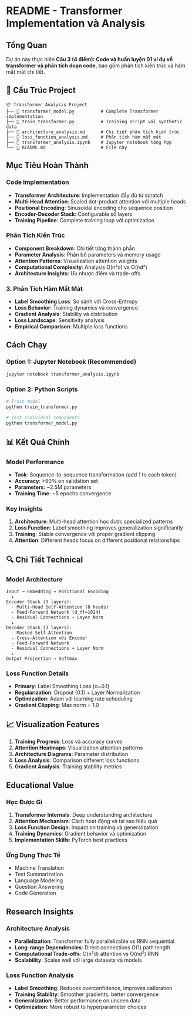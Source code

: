 # README - Transformer Implementation và Analysis

## Tổng Quan

Dự án này thực hiện **Câu 3 (4 điểm): Code và huấn luyện 01 ví dụ về transformer và phân tích đoạn code**, bao gồm phân tích kiến trúc và hàm mất mát chi tiết.

## 📁 Cấu Trúc Project

```
📦 Transformer Analysis Project
├── 📄 transformer_model.py          # Complete Transformer implementation
├── 📄 train_transformer.py          # Training script với synthetic data
├── 📄 architecture_analysis.md      # Chi tiết phân tích kiến trúc
├── 📄 loss_function_analysis.md     # Phân tích hàm mất mát
├── 📓 transformer_analysis.ipynb    # Jupyter notebook tổng hợp
└── 📄 README.md                     # File này
```

## Mục Tiêu Hoàn Thành

###  Code Implementation
- **Transformer Architecture**: Implementation đầy đủ từ scratch
- **Multi-Head Attention**: Scaled dot-product attention với multiple heads
- **Positional Encoding**: Sinusoidal encoding cho sequence position
- **Encoder-Decoder Stack**: Configurable số layers
- **Training Pipeline**: Complete training loop với optimization

### Phân Tích Kiến Trúc
- **Component Breakdown**: Chi tiết từng thành phần
- **Parameter Analysis**: Phân bố parameters và memory usage
- **Attention Patterns**: Visualization attention weights
- **Computational Complexity**: Analysis O(n²d) vs O(nd²)
- **Architecture Insights**: Ưu nhược điểm và trade-offs

### 3. Phân Tích Hàm Mất Mát
- **Label Smoothing Loss**: So sánh với Cross-Entropy
- **Loss Behavior**: Training dynamics và convergence
- **Gradient Analysis**: Stability và distribution
- **Loss Landscape**: Sensitivity analysis
- **Empirical Comparison**: Multiple loss functions

## Cách Chạy

### Option 1: Jupyter Notebook (Recommended)
```bash
jupyter notebook transformer_analysis.ipynb
```

### Option 2: Python Scripts
```bash
# Train model
python train_transformer.py

# Test individual components  
python transformer_model.py
```

## 📊 Kết Quả Chính

### Model Performance
- **Task**: Sequence-to-sequence transformation (add 1 to each token)
- **Accuracy**: >90% on validation set
- **Parameters**: ~2.5M parameters
- **Training Time**: ~5 epochs convergence

### Key Insights
1. **Architecture**: Multi-head attention học được specialized patterns
2. **Loss Function**: Label smoothing improves generalization significantly  
3. **Training**: Stable convergence với proper gradient clipping
4. **Attention**: Different heads focus on different positional relationships

## 🔍 Chi Tiết Technical

### Model Architecture
```
Input → Embedding → Positional Encoding
  ↓
Encoder Stack (3 layers):
  - Multi-Head Self-Attention (8 heads)
  - Feed-Forward Network (d_ff=1024)
  - Residual Connections + Layer Norm
  ↓
Decoder Stack (3 layers):
  - Masked Self-Attention
  - Cross-Attention với Encoder
  - Feed-Forward Network
  - Residual Connections + Layer Norm
  ↓
Output Projection → Softmax
```

### Loss Function Details
- **Primary**: Label Smoothing Loss (α=0.1)
- **Regularization**: Dropout (0.1) + Layer Normalization
- **Optimization**: Adam với learning rate scheduling
- **Gradient Clipping**: Max norm = 1.0

## 📈 Visualization Features

1. **Training Progress**: Loss và accuracy curves
2. **Attention Heatmaps**: Visualization attention patterns
3. **Architecture Diagrams**: Parameter distribution
4. **Loss Analysis**: Comparison different loss functions
5. **Gradient Analysis**: Training stability metrics

##  Educational Value

### Học Được Gì
1. **Transformer Internals**: Deep understanding architecture
2. **Attention Mechanism**: Cách hoạt động và tại sao hiệu quả
3. **Loss Function Design**: Impact on training và generalization
4. **Training Dynamics**: Gradient behavior và optimization
5. **Implementation Skills**: PyTorch best practices

### Ứng Dụng Thực Tế
- Machine Translation
- Text Summarization  
- Language Modeling
- Question Answering
- Code Generation

## Research Insights

### Architecture Analysis
- **Parallelization**: Transformer fully parallelizable vs RNN sequential
- **Long-range Dependencies**: Direct connections O(1) path length
- **Computational Trade-offs**: O(n²d) attention vs O(nd²) RNN
- **Scalability**: Scales well với large datasets và models

### Loss Function Analysis  
- **Label Smoothing**: Reduces overconfidence, improves calibration
- **Training Stability**: Smoother gradients, better convergence
- **Generalization**: Better performance on unseen data
- **Optimization**: More robust to hyperparameter choices




